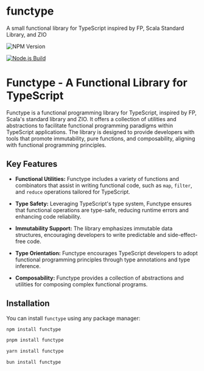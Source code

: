 # functype

A small functional library for TypeScript inspired by FP, Scala Standard Library, and ZIO

![NPM Version](https://img.shields.io/npm/v/functype?link=https%3A%2F%2Fwww.npmjs.com%2Fpackage%2Ffunctype)

[![Node.js Build](https://github.com/jordanburke/functype/actions/workflows/pnpm-build.yml/badge.svg)](https://github.com/jordanburke/functype/actions/workflows/pnpm-build.yml)


# Functype - A Functional Library for TypeScript

Functype is a functional programming library for TypeScript, inspired by FP, Scala's standard library and ZIO. It offers a collection of utilities and abstractions to facilitate functional programming paradigms within TypeScript applications. The library is designed to provide developers with tools that promote immutability, pure functions, and composability, aligning with functional programming principles.

## Key Features

- **Functional Utilities:** Functype includes a variety of functions and combinators that assist in writing functional code, such as `map`, `filter`, and `reduce` operations tailored for TypeScript.

- **Type Safety:** Leveraging TypeScript's type system, Functype ensures that functional operations are type-safe, reducing runtime errors and enhancing code reliability.

- **Immutability Support:** The library emphasizes immutable data structures, encouraging developers to write predictable and side-effect-free code.

- **Type Orientation:** Functype encourages TypeScript developers to adopt functional programming principles through type annotations and type inference.

- **Composability:** Functype provides a collection of abstractions and utilities for composing complex functional programs.

## Installation

You can install `functype` using any package manager:

```bash
npm install functype
```

```bash
pnpm install functype
```

```bash
yarn install functype
```

```bash
bun install functype
```

